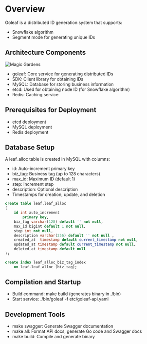# Overview
Goleaf is a distributed ID generation system that supports:

- Snowflake algorithm
- Segment mode for generating unique IDs

## Architecture Components

![](https://telegraph-image-92x.pages.dev/file/76226f1bd62a0cf270ebc-a2eea87d05b0259094.png "Magic Gardens")

- goleaf: Core service for generating distributed IDs
- SDK: Client library for obtaining IDs
- MySQL: Database for storing business information
- etcd: Used for obtaining node ID (for Snowflake algorithm)
- Redis: Caching service

## Prerequisites for Deployment

- etcd deployment
- MySQL deployment
- Redis deployment

## Database Setup
A leaf_alloc table is created in MySQL with columns:

- id: Auto-increment primary key
- biz_tag: Business tag (up to 128 characters)
- max_id: Maximum ID (default 1)
- step: Increment step
- description: Optional description
- Timestamps for creation, update, and deletion

```sql
create table leaf.leaf_alloc
(
    id int auto_increment
        primary key,
    biz_tag varchar(128) default '' not null,
    max_id bigint default 1 not null,
    step int not null,
    description varchar(256) default '' not null ,
    created_at  timestamp default current_timestamp not null,
    updated_at timestamp default current_timestamp not null,
    deleted_at timestamp default null
);

create index leaf_alloc_biz_tag_index
    on leaf.leaf_alloc (biz_tag);
```

## Compilation and Startup

- Build command: make build (generates binary in ./bin)
- Start service: ./bin/goleaf -f etc/goleaf-api.yaml

## Development Tools

- make swagger: Generate Swagger documentation
- make all: Format API docs, generate Go code and Swagger docs
- make build: Compile and generate binary